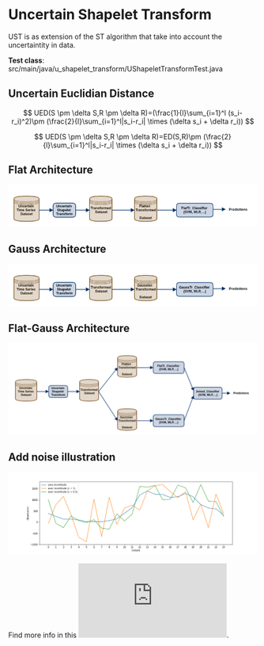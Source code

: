 # Uncertain Shapelet Transform

UST is as extension of the ST algorithm that take into account the uncertaintity in data.

**Test class**: src/main/java/u_shapelet_transform/UShapeletTransformTest.java

## Uncertain Euclidian Distance
$$
    UED(S \pm \delta S,R \pm \delta R)=(\frac{1}{l}\sum_{i=1}^l (s_i-r_i)^2)\pm (\frac{2}{l}\sum_{i=1}^l|s_i-r_i| \times (\delta s_i + \delta r_i))
$$

$$
    UED(S \pm \delta S,R \pm \delta R)=ED(S,R)\pm (\frac{2}{l}\sum_{i=1}^l|s_i-r_i| \times (\delta s_i + \delta r_i))
$$

## Flat Architecture
![Flat architecture](https://github.com/frankl1/Uncertain-Shapelet-Transform/blob/master/ust-flat-architecture.png)

## Gauss Architecture
![Gauss architecture](https://github.com/frankl1/Uncertain-Shapelet-Transform/blob/master/ust-gauss-architecture.png)

## Flat-Gauss  Architecture
![Flat-Gauss architecture](https://github.com/frankl1/Uncertain-Shapelet-Transform/blob/master/ust-flat-gauss-architecture.png)

## Add noise illustration
![noise illustration](https://github.com/frankl1/Uncertain-Shapelet-Transform/blob/master/Chinatown-noised.png)




Find more info in this ![report](https://github.com/frankl1/Uncertain-Shapelet-Transform/blob/master/rapport-stage.pdf).
